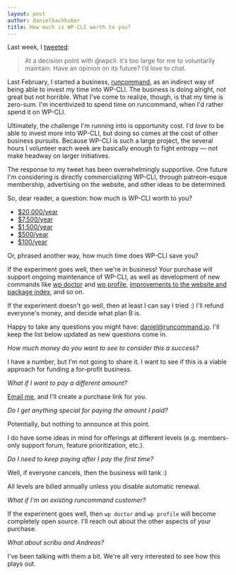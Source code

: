 ```yaml
---
layout: post
author: danielbachhuber
title: How much is WP-CLI worth to you?
---
```


Last week, I [tweeted](https://twitter.com/danielbachhuber/status/806539537610481664):

> At a decision point with @wpcli: it’s too large for me to voluntarily maintain. Have an opinion on its future? I’d love to chat.

Last February, I started a business, [runcommand](https://runcommand.io/), as an indirect way of being able to invest my time into WP-CLI. The business is doing alright, not great but not horrible. What I've come to realize, though, is that my time is zero-sum. I'm incentivized to spend time on runcommand, when I'd rather spend it on WP-CLI.

Ultimately, the challenge I'm running into is opportunity cost. I'd *love* to be able to invest more into WP-CLI, but doing so comes at the cost of other business pursuits. Because WP-CLI is such a large project, the several hours I volunteer each week are basically enough to fight entropy — not make headway on larger initiatives.

The response to my tweet has been overwhelmingly supportive. One future I'm considering is directly commercializing WP-CLI, through patreon-esque membership, advertising on the website, and other ideas to be determined.

So, dear reader, a question: how much is WP-CLI worth to you?

* [$20,000/year](https://runcommand.memberful.com/checkout?plan=17530)
* [$7,500/year](https://runcommand.memberful.com/checkout?plan=17529)
* [$1,500/year](https://runcommand.memberful.com/checkout?plan=17528)
* [$500/year](https://runcommand.memberful.com/checkout?plan=17527)
* [$100/year](https://runcommand.memberful.com/checkout?plan=17526)

Or, phrased another way, how much time does WP-CLI save you?

If the experiment goes well, then we're in business! Your purchase will support ongoing maintenance of WP-CLI, as well as development of new commands like [wp doctor](https://runcommand.io/wp/doctor/) and [wp profile](https://runcommand.io/wp/profile/), [improvements to the website and package index](http://wp-cli.org/docs/wish-list/), and so on.

If the experiment doesn't go well, then at least I can say I tried :) I'll refund everyone's money, and decide what plan B is.

Happy to take any questions you might have: [daniel@runcommand.io](mailto:daniel@runcommand.io). I'll keep the list below updated as new questions come in.

*How much money do you want to see to consider this a success?*

I have a number, but I'm not going to share it. I want to see if this is a viable approach for funding a for-profit business.

*What if I want to pay a different amount?*

[Email me](mailto:daniel@runcommand.io), and I'll create a purchase link for you.

*Do I get anything special for paying the amount I paid?*

Potentially, but nothing to announce at this point.

I do have some ideas in mind for offerings at different levels (e.g. members-only support forum, feature prioritization, etc.).

*Do I need to keep paying after I pay the first time?*

Well, if everyone cancels, then the business will tank :)

All levels are billed annually unless you disable automatic renewal.

*What if I'm an existing runcommand customer?*

If the experiment goes well, then `wp doctor` and `wp profile` will become completely open source. I'll reach out about the other aspects of your purchase.

*What about scribu and Andreas?*

I've been talking with them a bit. We're all very interested to see how this plays out.
